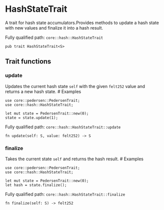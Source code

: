 # HashStateTrait

A trait for hash state accumulators.Provides methods to update a hash state with new values and finalize it into a hash result.

Fully qualified path: `core::hash::HashStateTrait`

<pre><code class="language-rust">pub trait HashStateTrait&lt;S&gt;</code></pre>

## Trait functions

### update

Updates the current hash state `self` with the given `felt252` value and returns a new hash state.  # Examples
```cairo
use core::pedersen::PedersenTrait;
use core::hash::HashStateTrait;

let mut state = PedersenTrait::new(0);
state = state.update(1);
```

Fully qualified path: `core::hash::HashStateTrait::update`

<pre><code class="language-rust">fn update(self: S, value: felt252) -&gt; S</code></pre>


### finalize

Takes the current state `self` and returns the hash result.  # Examples
```cairo
use core::pedersen::PedersenTrait;
use core::hash::HashStateTrait;

let mut state = PedersenTrait::new(0);
let hash = state.finalize();
```

Fully qualified path: `core::hash::HashStateTrait::finalize`

<pre><code class="language-rust">fn finalize(self: S) -&gt; felt252</code></pre>


